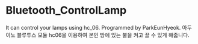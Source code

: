 # Bluetooth_ControlLamp
It can control your lamps using hc_06.
Programmed by ParkEunHyeok.
아두이노 블루투스 모듈 hc06을 이용하여 본인 방에 있는 불을 켜고 끌 수 있게 해줍니다.
